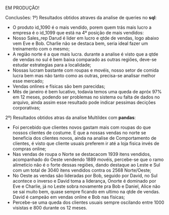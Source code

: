 EM PRODUÇÃO!

Conclusões:
1º) Resultados obtidos atraves da analise de queries no **sql**:
- O produto id_1090 é o mais vendido, porem quem trás mais lucro a empresa é o id_1099 que está na 4º posição de mais vendidos:
- Nosso Sales_rep Darud é lider em lucro e qtde de vendas, logo abaixo vem Eve e Bob. Charlie não se destaca bem, seria ideal fazer um treinamento com o mesmo;
- A região norte é a que mais lucra. durante a analise é visto que a qtde de vendas no sul é bem baixa comparado as outras regiões, deve-se estudar estrategias para a localidade;
- Nossas lucram bastante com roupas e movéis, nosso setor de comida lucra bem mas não tanto como as outras, precisa-se analisar melhor esse mercado;
- Vendas onlines e físicas são bem parecidas;
- Mês de janeiro é bem lucativo, todavia temos uma queda de apróx 97% em 12 meses, podendo ser problemas no sistema ou falta de dados no arquivo, ainda assim esse resultado pode indicar pessimas decições corporativas;

2º) Resultados obtidos atras da analise MultiIdex com **pandas**:
- Foi percebido que clientes novos gastam mais com roupas do que nossos clientes de costume. E que a nossas vendas no norte se beneficia dos clientes novos, ainda na analise de Comportamento de clientes, é visto que cliente usuais preferem ir até a loja fisica invés de compras online;
- Nas vendas de roupa o Norte se destacacom 1939 itens vendidos, acompanhado do Oeste vendendo 1889 movéis, percebe-se que o ramo alimeticio não é o forte dessas regiões, dando destaque ao Leste e Sul com um total de 3040 itens vendidos contra os 2568 Norte/Oeste;
- No Oeste as vendas são lideradas por Bob, seguido por David, no Sul acontece o inverso e David toma a liderança, Onorte é dominado por Eve e Charlie, já no Leste sobra novamente pra Bob e Daniel, Alice não se sai muito bem, quase sempre ficando em ultimo na qtde de vendas. David é campeão em vendas online e Bob nas físicas;
- Percebe-se uma queda dos clientes usuais sempre oscilando entre 1000 visistas e 800 durante os 12 meses.
